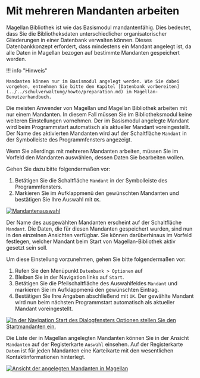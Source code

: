 # Mit mehreren Mandanten arbeiten

[1]:/assets/images/bibliothek/mandanten01.png
[2]:/assets/images/bibliothek/mandanten02.png
[3]:/assets/images/bibliothek/mandanten03.png

Magellan Bibliothek ist wie das Basismodul mandantenfähig. Dies bedeutet, dass Sie die Bibliotheksdaten unterschiedlicher organisatorischer Gliederungen in einer Datenbank verwalten können. Dieses Datenbankkonzept erfordert, dass mindestens ein Mandant angelegt ist, da alle Daten in Magellan bezogen auf bestimmte Mandanten gespeichert werden.

!!! info "Hinweis"

    Mandanten können nur im Basismodul angelegt werden. Wie Sie dabei vorgehen, entnehmen Sie bitte dem Kapitel [Datenbank vorbereiten](../../schulverwaltung/howto/preparation.md) im Magellan-Benutzerhandbuch.

Die meisten Anwender von Magellan und Magellan Bibliothek arbeiten mit nur einem Mandanten. In diesem Fall müssen Sie im Bibliotheksmodul keine weiteren Einstellungen vornehmen. Der im Basismodul angelegte Mandant wird beim Programmstart automatisch als aktueller Mandant voreingestellt. Der Name des aktivierten Mandanten wird auf der Schaltfläche `Mandant` in der Symbolleiste des Programmfensters angezeigt.

Wenn Sie allerdings mit mehreren Mandanten arbeiten, müssen Sie im Vorfeld den Mandanten auswählen, dessen Daten Sie bearbeiten wollen.

Gehen Sie dazu bitte folgendermaßen vor:

1. Betätigen Sie die Schaltfläche `Mandant` in der Symbolleiste des Programmfensters.
2. Markieren Sie im Aufklappmenü den gewünschten Mandanten und bestätigen Sie Ihre Auswahl mit `OK`.

[![Mandantenauswahl][1]][1]

Der Name des ausgewählten Mandanten erscheint auf der Schaltfläche `Mandant`. Die Daten, die für diesen Mandanten gespeichert wurden, sind nun in den einzelnen Ansichten verfügbar.
Sie können darüberhinaus im Vorfeld festlegen, welcher Mandant beim Start von Magellan-Bibliothek aktiv gesetzt sein soll.

Um diese Einstellung vorzunehmen, gehen Sie bitte folgendermaßen vor:

1. Rufen Sie den Menüpunkt `Datenbank > Optionen` auf
2. Bleiben Sie in der Navigation links auf `Start`.
3. Betätigen Sie die Pfeilschaltfläche des Auswahlfeldes `Mandant` und markieren Sie im Aufklappmenü den gewünschten Eintrag.
4. Bestätigen Sie Ihre Angaben abschließend mit `OK`.
Der gewählte Mandant wird nun beim nächsten Programmstart automatisch als aktueller Mandant voreingestellt.

[![In der Navigation `Start` des Dialogfensters `Optionen` stellen Sie den Startmandanten ein.][2]][2]

Die Liste der in Magellan angelegten Mandanten können Sie in der Ansicht `Mandanten` auf der Registerkarte `Auswahl` einsehen. Auf der Registerkarte `Daten` ist für jeden Mandanten eine Karteikarte mit den wesentlichen Kontaktinformationen hinterlegt.

[![Ansicht der angelegten Mandanten in Magellan][3]][3]

